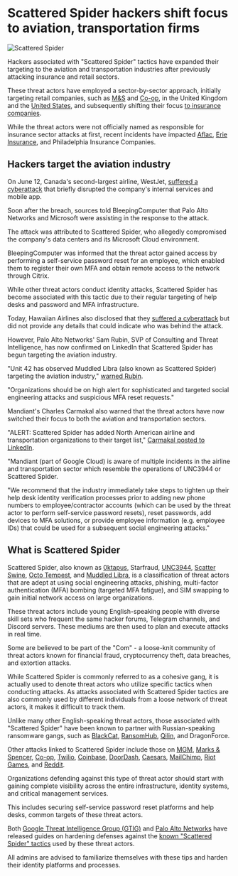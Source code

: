 # Scattered Spider hackers shift focus to aviation, transportation firms

![Scattered Spider](https://www.bleepstatic.com/content/hl-images/2023/09/14/cyber-spider.jpg)

Hackers associated with "Scattered Spider" tactics have expanded their targeting to the aviation and transportation industries after previously attacking insurance and retail sectors.

These threat actors have employed a sector-by-sector approach, initially targeting retail companies, such as [M&S](https://www.bleepingcomputer.com/news/security/marks-and-spencer-breach-linked-to-scattered-spider-ransomware-attack/) and [Co-op](https://www.bleepingcomputer.com/news/security/co-op-confirms-data-theft-after-dragonforce-ransomware-claims-attack/), in the United Kingdom and the [United States](https://www.bleepingcomputer.com/news/security/google-scattered-spider-switches-targets-to-us-retail-chains/), and subsequently shifting their focus [to insurance companies](https://www.bleepingcomputer.com/news/security/google-warns-scattered-spider-hackers-now-target-us-insurance-companies/).

While the threat actors were not officially named as responsible for insurance sector attacks at first, recent incidents have impacted [Aflac](https://www.bleepingcomputer.com/news/security/aflac-discloses-breach-amidst-scattered-spider-insurance-attacks/), [Erie Insurance](https://www.bleepingcomputer.com/news/security/erie-insurance-confirms-cyberattack-behind-business-disruptions/amp/), and Philadelphia Insurance Companies.

## Hackers target the aviation industry

On June 12, Canada's second-largest airline, WestJet, [suffered a cyberattack](http://Scattered%20Spider%20hackers%20shift%20focus%20to%20aviation,%20transportation%20firms) that briefly disrupted the company's internal services and mobile app.

Soon after the breach, sources told BleepingComputer that Palo Alto Networks and Microsoft were assisting in the response to the attack.

The attack was attributed to Scattered Spider, who allegedly compromised the company's data centers and its Microsoft Cloud environment.

BleepingComputer was informed that the threat actor gained access by performing a self-service password reset for an employee, which enabled them to register their own MFA and obtain remote access to the network through Citrix.

While other threat actors conduct identity attacks, Scattered Spider has become associated with this tactic due to their regular targeting of help desks and password and MFA infrastructure.

Today, Hawaiian Airlines also disclosed that they [suffered a cyberattack](https://www.bleepingcomputer.com/news/security/hawaiian-airlines-discloses-cyberattack-flights-not-affected/) but did not provide any details that could indicate who was behind the attack.

However, Palo Alto Networks' Sam Rubin, SVP of Consulting and Threat Intelligence, has now confirmed on LinkedIn that Scattered Spider has begun targeting the aviation industry.

"Unit 42 has observed Muddled Libra (also known as Scattered Spider) targeting the aviation industry," [warned Rubin](https://www.linkedin.com/feed/update/urn:li:activity:7344401358281719808/).

"Organizations should be on high alert for sophisticated and targeted social engineering attacks and suspicious MFA reset requests."

Mandiant's Charles Carmakal also warned that the threat actors have now switched their focus to both the aviation and transportation sectors.

"ALERT: Scattered Spider has added North American airline and transportation organizations to their target list," [Carmakal posted to LinkedIn](https://www.linkedin.com/posts/charlescarmakal%5Fscatteredspider-unc3944-socialengineering-activity-7344421800702844931-pBt9/).

"Mandiant (part of Google Cloud) is aware of multiple incidents in the airline and transportation sector which resemble the operations of UNC3944 or Scattered Spider.

"We recommend that the industry immediately take steps to tighten up their help desk identity verification processes prior to adding new phone numbers to employee/contractor accounts (which can be used by the threat actor to perform self-service password resets), reset passwords, add devices to MFA solutions, or provide employee information (e.g. employee IDs) that could be used for a subsequent social engineering attacks."

## What is Scattered Spider

Scattered Spider, also known as [0ktapus](https://www.bleepingcomputer.com/news/security/twilio-hackers-hit-over-130-orgs-in-massive-okta-phishing-attack/), Starfraud, [UNC3944](https://www.mandiant.com/resources/blog/unc3944-sms-phishing-sim-swapping-ransomware), [Scatter Swine](https://www.bleepingcomputer.com/news/security/okta-one-time-mfa-passcodes-exposed-in-twilio-cyberattack/), [Octo Tempest](https://www.bleepingcomputer.com/news/security/microsoft-octo-tempest-is-one-of-the-most-dangerous-financial-hacking-groups/), and [Muddled Libra](https://unit42.paloaltonetworks.com/muddled-libra/), is a classification of threat actors that are adept at using social engineering attacks, phishing, multi-factor authentication (MFA) bombing (targeted MFA fatigue), and SIM swapping to gain initial network access on large organizations.

These threat actors include young English-speaking people with diverse skill sets who frequent the same hacker forums, Telegram channels, and Discord servers. These mediums are then used to plan and execute attacks in real time.

Some are believed to be part of the "Com" - a loose-knit community of threat actors known for financial fraud, cryptocurrency theft, data breaches, and extortion attacks.

While Scattered Spider is commonly referred to as a cohesive gang, it is actually used to denote threat actors who utilize specific tactics when conducting attacks. As attacks associated with Scattered Spider tactics are also commonly used by different individuals from a loose network of threat actors, it makes it difficult to track them.

Unlike many other English-speaking threat actors, those associated with "Scattered Spider" have been known to partner with Russian-speaking ransomware gangs, such as [BlackCat](https://www.bleepingcomputer.com/news/security/mgm-casinos-esxi-servers-allegedly-encrypted-in-ransomware-attack/), [RansomHub](https://reliaquest.com/blog/scattered-spider-x-ransomhub-a-new-partnership/), [Qilin](https://www.bleepingcomputer.com/news/security/microsoft-links-scattered-spider-hackers-to-qilin-ransomware-attacks/), and DragonForce.

Other attacks linked to Scattered Spider include those on [MGM](https://www.bleepingcomputer.com/news/security/mgm-resorts-shuts-down-it-systems-after-cyberattack/), [Marks & Spencer](https://www.bleepingcomputer.com/news/security/marks-and-spencer-breach-linked-to-scattered-spider-ransomware-attack/), [Co-op](https://www.bleepingcomputer.com/news/security/co-op-confirms-data-theft-after-dragonforce-ransomware-claims-attack/), [Twilio](https://www.bleepingcomputer.com/news/security/twilio-hackers-hit-over-130-orgs-in-massive-okta-phishing-attack/), [Coinbase](https://www.bleepingcomputer.com/news/security/coinbase-cyberattack-targeted-employees-with-fake-sms-alert/), [DoorDash](https://www.bleepingcomputer.com/news/security/doordash-discloses-new-data-breach-tied-to-twilio-hackers/), [Caesars](https://www.bleepingcomputer.com/news/security/caesars-entertainment-confirms-ransom-payment-customer-data-theft/), [MailChimp](https://www.bleepingcomputer.com/news/security/mailchimp-discloses-new-breach-after-employees-got-hacked/), [Riot Games](https://www.bleepingcomputer.com/news/security/riot-games-receives-ransom-demand-from-hackers-refuses-to-pay/), and [Reddit](https://www.bleepingcomputer.com/news/security/reddit-hackers-threaten-to-leak-data-stolen-in-february-breach/).

Organizations defending against this type of threat actor should start with gaining complete visibility across the entire infrastructure, identity systems, and critical management services.

This includes securing self-service password reset platforms and help desks, common targets of these threat actors.

Both [Google Threat Intelligence Group (GTIG)](https://cloud.google.com/blog/topics/threat-intelligence/unc3944-proactive-hardening-recommendations?e=48754805) and [Palo Alto Networks](https://unit42.paloaltonetworks.com/muddled-libra/) have released guides on hardening defenses against the [known "Scattered Spider" tactics](https://www.bleepingcomputer.com/news/security/fbi-shares-tactics-of-notorious-scattered-spider-hacker-collective/) used by these threat actors.

All admins are advised to familiarize themselves with these tips and harden their identity platforms and processes.